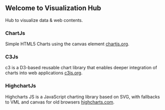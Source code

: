 ## Welcome to Visualization Hub

Hub to visualize data & web contents.

### ChartJs

Simple HTML5 Charts using the canvas element [chartjs.org](http://www.chartjs.org/).

### C3Js

c3 is a D3-based reusable chart library that enables deeper integration of charts into web applications [c3js.org](http://c3js.org/).

### HighchartJs

Highcharts JS is a JavaScript charting library based on SVG, with fallbacks to VML and canvas for old browsers [highcharts.com](www.highcharts.com).
